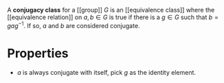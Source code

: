 A **conjugacy class** for a [[group]] $G$ is an [[equivalence class]] where the [[equivalence relation]] on $a,b \in G$ is true if there is a $g \in G$ such that $b = gag^{-1}$. If so, $a$ and $b$ are considered conjugate.

# Properties

- $a$ is always conjugate with itself, pick $g$ as the identity element.